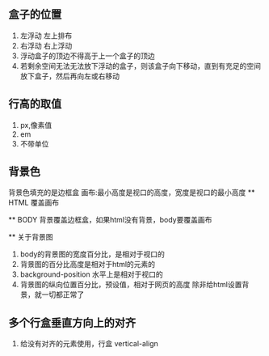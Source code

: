 ## 盒子的位置
1. 左浮动 左上排布
2. 右浮动 右上浮动
3. 浮动盒子的顶边不得高于上一个盒子的顶边
4. 若剩余空间无法无法放下浮动的盒子，则该盒子向下移动，直到有充足的空间放下盒子，然后再向左或右移动

## 行高的取值
1. px,像素值
2. em
3. 不带单位

## 背景色
背景色填充的是边框盒
画布:最小高度是视口的高度，宽度是视口的最小高度
** HTML
覆盖画布

** BODY
背景覆盖边框盒，如果html没有背景，body要覆盖画布

** 关于背景图
1. body的背景图的宽度百分比，是相对于视口的
2. 背景图的百分比高度是相对于html的元素的
3. background-position 水平上是相对于视口的
4. 背景图的纵向位置百分比，预设值，相对于网页的高度
除非给html设置背景，就一切都正常了

## 多个行盒垂直方向上的对齐
1. 给没有对齐的元素使用，行盒 vertical-align